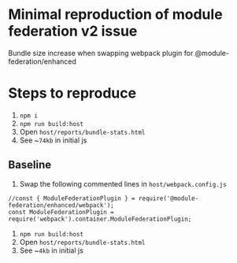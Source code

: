 # Minimal reproduction of module federation v2 issue
Bundle size increase when swapping webpack plugin for @module-federation/enhanced

# Steps to reproduce

1. `npm i`
1. `npm run build:host`
1. Open `host/reports/bundle-stats.html`
1. See ~`74kb` in initial js

## Baseline

1. Swap the following commented lines in `host/webpack.config.js`
```
//const { ModuleFederationPlugin } = require('@module-federation/enhanced/webpack');
const ModuleFederationPlugin = require('webpack').container.ModuleFederationPlugin;
```
1. `npm run build:host`
1. Open `host/reports/bundle-stats.html`
1. See ~`4kb` in initial js
